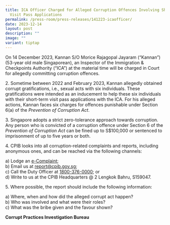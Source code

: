 ```yaml
---
title: ICA Officer Charged for Alleged Corruption Offences Involving Short Term
  Visit Pass Applications
permalink: /press-room/press-releases/141223-icaofficer/
date: 2023-12-14
layout: post
description: ""
image: ""
variant: tiptap
---
```

<p>On 14 December 2023, Kannan S/O Morice Rajagopal Jayaram (“Kannan”) (53-year old male Singaporean), an Inspector of the Immigration &amp; Checkpoints Authority (“ICA”) at the material time will be charged in Court for allegedly committing corruption offences.</p><p>2. Sometime between 2022 and February 2023, Kannan allegedly obtained corrupt gratifications, i.e., sexual acts with six individuals. These gratifications were intended as an inducement to help these six individuals with their short-term visit pass applications with the ICA. For his alleged actions, Kannan faces six charges for offences punishable under Section 6(a) of the <em>Prevention of Corruption Act</em>.</p><p>3. Singapore adopts a strict zero-tolerance approach towards corruption. Any person who is convicted of a corruption offence under Section 6 of the <em>Prevention of Corruption Act</em> can be fined up to S$100,000 or sentenced to imprisonment of up to five years or both.</p><p>4. CPIB looks into all corruption-related complaints and reports, including anonymous ones, and can be reached via the following channels:</p><p>a) Lodge an <a href="https://www.cpib.gov.sg/e-services/e-complaint-for-corrupt-conduct/" rel="noopener noreferrer nofollow" target="_blank">e-Complaint</a>; <br>b) Email us at <a href="mailto:report@cpib.gov.sg" rel="noopener noreferrer nofollow" target="_blank">report@cpib.gov.sg</a>;&nbsp;<br>c) Call the Duty Officer at <a href="tel:1800-376-0000" rel="noopener noreferrer nofollow" target="_blank">1800-376-0000</a>; or <br>d) Write to us at the CPIB Headquarters @ 2 Lengkok Bahru, S159047.</p><p>5. Where possible, the report should include the following information:</p><p>a) Where, when and how did the alleged corrupt act happen? <br>b) Who was involved and what were their roles? <br>c) What was the bribe given and the favour shown?</p><p><strong>Corrupt Practices Investigation Bureau</strong></p>